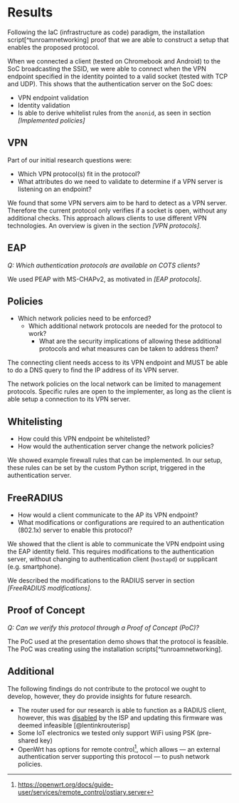 # Results

Following the 
IaC (infrastructure as code)
paradigm,
the installation script[^tunroamnetworking]
proof that we are able to construct a setup
that enables the proposed protocol.

When we connected a client
(tested on Chromebook and Android)
to the SoC broadcasting the SSID,
we were able to connect when
the VPN endpoint specified in the identity
pointed to a valid socket (tested with TCP and UDP).
This shows that the authentication server on the SoC does:

- VPN endpoint validation
- Identity validation
- Is able to derive whitelist rules from the `anonid`, as seen in section *[Implemented policies]*

## VPN

Part of our initial research questions were:

- Which VPN protocol(s) fit in the protocol?
- What attributes do we need to validate to determine if a VPN server is listening on an endpoint?

We found that some VPN servers aim to be hard to detect as a VPN server.
Therefore the current protocol only verifies if a socket is open,
without any additional checks.
This approach allows clients to use different VPN technologies.
An overview is given in the section *[VPN protocols]*.

## EAP

*Q: Which authentication protocols are available on COTS clients?*

We used PEAP with MS-CHAPv2,
as motivated in *[EAP protocols]*.

## Policies

- Which network policies need to be enforced?
  - Which additional network protocols are needed for the protocol to work?
    - What are the security implications of allowing these additional protocols and what measures can be taken to address them?

The connecting client needs access to its VPN endpoint
and MUST be able to do a DNS query to find the IP address of its VPN server.

The network policies on the local network can be limited to management protocols.
Specific rules are open to the implementer,
as long as the client is able setup a connection to its VPN server.


## Whitelisting

- How could this VPN endpoint be whitelisted?
- How would the authentication server change the network policies?

We showed example firewall rules that can be implemented.
In our setup, these rules can be set by the custom Python script,
triggered in the authentication server.


## FreeRADIUS

- How would a client communicate to the AP its VPN endpoint?
- What modifications or configurations are required to an authentication (802.1x) server to enable this protocol?

We showed that the client is able to communicate the VPN endpoint using the EAP identity field.
This requires modifications to the authentication server,
without changing to authentication client (`hostapd`)
or supplicant (e.g. smartphone).

We described the modifications to the RADIUS server in section
*[FreeRADIUS modifications]*.

## Proof of Concept

*Q:  Can we verify this protocol through a Proof of Concept (PoC)?*

The PoC used at the presentation demo shows that the protocol is feasible.
The PoC was creating using the installation scripts[^tunroamnetworking].

## Additional

The following findings do not contribute
to the protocol we ought to develop,
however,
they do provide insights for future research.

- The router used for our research is able to function as a RADIUS client,
however, this was
[disabled](https://www.draytek.com/support/knowledge-base/5680)
by the ISP and updating this firmware was deemed infeasible
[@lentinkrouterisp]
- Some IoT electronics we tested only support WiFi using PSK (pre-shared key) <!-- and IPv4 -->
- OpenWrt has options for remote control[^openwrtremote],
which allows
&mdash; an external authentication server supporting this protocol &mdash;
to push network policies.

[^openwrtremote]: https://openwrt.org/docs/guide-user/services/remote_control/ostiary.server

